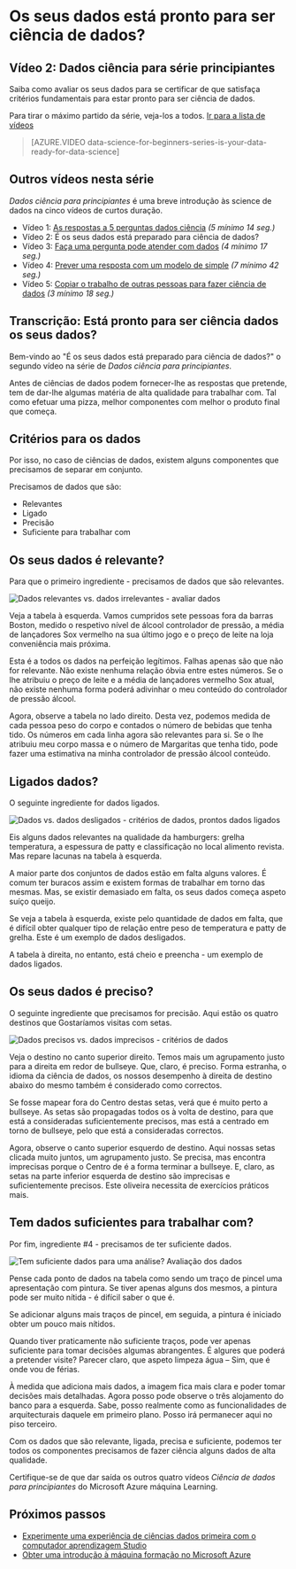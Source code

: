 <properties
   pageTitle="Os seus dados está pronto para ser ciência de dados? Avaliação dos dados | Microsoft Azure"
   description="Obter informações sobre os 4 critérios de dados para estar pronto para ser ciência de dados. Dados ciência para principiantes vídeo 2 tem betão exemplos para o ajudar com a avaliação de dados básico."
   keywords="dados relevantes, avaliar dados, prepare os dados, os critérios de dados, dados prontos"
   services="machine-learning"
   documentationCenter="na"
   authors="cjgronlund"
   manager="jhubbard"
   editor="cjgronlund"/>

<tags
   ms.service="machine-learning"
   ms.devlang="na"
   ms.topic="article"
   ms.tgt_pltfrm="na"
   ms.workload="na"
   ms.date="10/20/2016"
   ms.author="cgronlun;garye"/>


# <a name="is-your-data-ready-for-data-science"></a>Os seus dados está pronto para ser ciência de dados?

## <a name="video-2-data-science-for-beginners-series"></a>Vídeo 2: Dados ciência para série principiantes

Saiba como avaliar os seus dados para se certificar de que satisfaça critérios fundamentais para estar pronto para ser ciência de dados.

Para tirar o máximo partido da série, veja-los a todos. [Ir para a lista de vídeos](#other-videos-in-this-series)

> [AZURE.VIDEO data-science-for-beginners-series-is-your-data-ready-for-data-science]

## <a name="other-videos-in-this-series"></a>Outros vídeos nesta série

*Dados ciência para principiantes* é uma breve introdução às science de dados na cinco vídeos de curtos duração.

  * Vídeo 1: [As respostas a 5 perguntas dados ciência](machine-learning-data-science-for-beginners-the-5-questions-data-science-answers.md) *(5 mínimo 14 seg.)*
  * Vídeo 2: É os seus dados está preparado para ciência de dados?
  * Vídeo 3: [Faça uma pergunta pode atender com dados](machine-learning-data-science-for-beginners-ask-a-question-you-can-answer-with-data.md) *(4 mínimo 17 seg.)*
  * Vídeo 4: [Prever uma resposta com um modelo de simple](machine-learning-data-science-for-beginners-predict-an-answer-with-a-simple-model.md) *(7 mínimo 42 seg.)*
  * Vídeo 5: [Copiar o trabalho de outras pessoas para fazer ciência de dados](machine-learning-data-science-for-beginners-copy-other-peoples-work-to-do-data-science.md) *(3 mínimo 18 seg.)*

## <a name="transcript-is-your-data-ready-for-data-science"></a>Transcrição: Está pronto para ser ciência dados os seus dados?

Bem-vindo ao "É os seus dados está preparado para ciência de dados?" o segundo vídeo na série de *Dados ciência para principiantes*.  

Antes de ciências de dados podem fornecer-lhe as respostas que pretende, tem de dar-lhe algumas matéria de alta qualidade para trabalhar com. Tal como efetuar uma pizza, melhor componentes com melhor o produto final que começa.

## <a name="criteria-for-data"></a>Critérios para os dados

Por isso, no caso de ciências de dados, existem alguns componentes que precisamos de separar em conjunto.

Precisamos de dados que são:

  * Relevantes
  * Ligado
  * Precisão
  * Suficiente para trabalhar com

## <a name="is-your-data-relevant"></a>Os seus dados é relevante?

Para que o primeiro ingrediente - precisamos de dados que são relevantes.

![Dados relevantes vs. dados irrelevantes - avaliar dados](./media/machine-learning-data-science-for-beginners-is-your-data-ready-for-data-science/machine-learning-data-science-relevant-and-irrelevant-data.png)

Veja a tabela à esquerda. Vamos cumpridos sete pessoas fora da barras Boston, medido o respetivo nível de álcool controlador de pressão, a média de lançadores Sox vermelho na sua último jogo e o preço de leite na loja conveniência mais próxima.

Esta é a todos os dados na perfeição legítimos. Falhas apenas são que não for relevante. Não existe nenhuma relação óbvia entre estes números. Se o lhe atribuiu o preço de leite e a média de lançadores vermelho Sox atual, não existe nenhuma forma poderá adivinhar o meu conteúdo do controlador de pressão álcool.

Agora, observe a tabela no lado direito. Desta vez, podemos medida de cada pessoa peso do corpo e contados o número de bebidas que tenha tido.  Os números em cada linha agora são relevantes para si. Se o lhe atribuiu meu corpo massa e o número de Margaritas que tenha tido, pode fazer uma estimativa na minha controlador de pressão álcool conteúdo.

## <a name="do-you-have-connected-data"></a>Ligados dados?

O seguinte ingrediente for dados ligados.

![Dados vs. dados desligados - critérios de dados, prontos dados ligados](./media/machine-learning-data-science-for-beginners-is-your-data-ready-for-data-science/machine-learning-data-science-connected-vs-disconnected-data.png)

Eis alguns dados relevantes na qualidade da hamburgers: grelha temperatura, a espessura de patty e classificação no local alimento revista. Mas repare lacunas na tabela à esquerda.

A maior parte dos conjuntos de dados estão em falta alguns valores. É comum ter buracos assim e existem formas de trabalhar em torno das mesmas. Mas, se existir demasiado em falta, os seus dados começa aspeto suíço queijo.

Se veja a tabela à esquerda, existe pelo quantidade de dados em falta, que é difícil obter qualquer tipo de relação entre peso de temperatura e patty de grelha. Este é um exemplo de dados desligados.

A tabela à direita, no entanto, está cheio e preencha - um exemplo de dados ligados.

## <a name="is-your-data-accurate"></a>Os seus dados é preciso?

O seguinte ingrediente que precisamos for precisão. Aqui estão os quatro destinos que Gostaríamos visitas com setas.

![Dados precisos vs. dados imprecisos - critérios de dados](./media/machine-learning-data-science-for-beginners-is-your-data-ready-for-data-science/machine-learning-data-science-inaccurate-vs-accurate-data.png)

Veja o destino no canto superior direito. Temos mais um agrupamento justo para a direita em redor de bullseye. Que, claro, é preciso. Forma estranha, o idioma da ciência de dados, os nossos desempenho à direita de destino abaixo do mesmo também é considerado como correctos.

Se fosse mapear fora do Centro destas setas, verá que é muito perto a bullseye. As setas são propagadas todos os à volta de destino, para que está a consideradas suficientemente precisos, mas está a centrado em torno de bullseye, pelo que está a consideradas correctos.

Agora, observe o canto superior esquerdo de destino. Aqui nossas setas clicada muito juntos, um agrupamento justo. Se precisa, mas encontra imprecisas porque o Centro de é a forma terminar a bullseye. E, claro, as setas na parte inferior esquerda de destino são imprecisas e suficientemente precisos. Este oliveira necessita de exercícios práticos mais.

## <a name="do-you-have-enough-data-to-work-with"></a>Tem dados suficientes para trabalhar com?

Por fim, ingrediente #4 - precisamos de ter suficiente dados.

![Tem suficiente dados para uma análise? Avaliação dos dados](./media/machine-learning-data-science-for-beginners-is-your-data-ready-for-data-science/machine-learning-data-science-barely-enough-data.png)

Pense cada ponto de dados na tabela como sendo um traço de pincel uma apresentação com pintura. Se tiver apenas alguns dos mesmos, a pintura pode ser muito nítida - é difícil saber o que é.

Se adicionar alguns mais traços de pincel, em seguida, a pintura é iniciado obter um pouco mais nítidos.

Quando tiver praticamente não suficiente traços, pode ver apenas suficiente para tomar decisões algumas abrangentes. É algures que poderá a pretender visite? Parecer claro, que aspeto limpeza água – Sim, que é onde vou de férias.

À medida que adiciona mais dados, a imagem fica mais clara e poder tomar decisões mais detalhadas. Agora posso pode observe o três alojamento do banco para a esquerda. Sabe, posso realmente como as funcionalidades de arquitecturais daquele em primeiro plano. Posso irá permanecer aqui no piso terceiro.

Com os dados que são relevante, ligada, precisa e suficiente, podemos ter todos os componentes precisamos de fazer ciência alguns dados de alta qualidade.

Certifique-se de que dar saída os outros quatro vídeos *Ciência de dados para principiantes* do Microsoft Azure máquina Learning.




## <a name="next-steps"></a>Próximos passos

  * [Experimente uma experiência de ciências dados primeira com o computador aprendizagem Studio](machine-learning-create-experiment.md)
  * [Obter uma introdução à máquina formação no Microsoft Azure](machine-learning-what-is-machine-learning.md)

